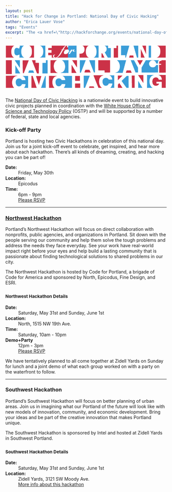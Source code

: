 ```yaml
---
layout: post
title: "Hack for Change in Portland: National Day of Civic Hacking"
author: "Erica Lauer Vose"
tags: "Events"
excerpt: "The <a href=\"http://hackforchange.org/events/national-day-of-civic-hacking-northwest-hack-a-thon/\">National Day of Civic Hacking</a> is a nationwide event to build innovative civic projects planned in coordination with the White House Office of Science and Technology Policy (OSTP) and will be supported by a number of federal, state and local agencies."
---
```


<a href="http://hackforchange.org/events/national-day-of-civic-hacking-northwest-hack-a-thon/"><img class="img-wrap" style="margin-bottom: 10px;" src="/assets/img/NationalDayofCivicHacking-Header2.jpg"></a>

The [National Day of Civic Hacking](http://hackforchange.org/events/national-day-of-civic-hacking-northwest-hack-a-thon/) is a nationwide event to build innovative civic projects planned in coordination with the [White House Office of Science and Technology Policy](http://www.whitehouse.gov/administration/eop/ostp) (OSTP) and will be supported by a number of federal, state and local agencies.

### Kick-off Party

Portland is hosting two Civic Hackathons in celebration of this national day. Join us for a joint kick-off event to celebrate, get inspired, and hear more about each hackathon. There’s all kinds of dreaming, creating, and hacking you can be part of!

<dl class="dl-horizontal">
  <dt><strong>Date:</strong></dt>
  <dd>Friday, May 30th </dd>
  <dt><strong>Location:</strong></dt>
  <dd>Epicodus</dd>
  <dt><strong>Time:</strong></dt>
  <dd>6pm - 9pm</dd>
  <dd><a href="http://www.eventbrite.com/e/kick-off-party-code-for-portland-national-day-of-civic-hacking-tickets-11593744201">Please RSVP</a></dd>
</dl>

<hr class="style-two">

### [Northwest Hackathon](http://www.meetup.com/Code-for-Portland/events/183102122/)

Portland’s Northwest Hackathon will focus on direct collaboration with nonprofits, public agencies, and organizations in Portland. Sit down with the people serving our community and help them solve the tough problems and address the needs they face everyday. See your work have real-world impact right before your eyes and help build a lasting community that is passionate about finding technological solutions to shared problems in our city.

The Northwest Hackathon is hosted by Code for Portland, a brigade of Code for America and sponsored by North, Epicodus, Fine Design, and ESRI.

<h3><small>Northwest Hackathon Details</small></h3>
<dl class="dl-horizontal">
  <dt><strong>Date:</strong></dt>
  <dd>Saturday, May 31st and Sunday, June 1st</dd>
  <dt><strong>Location:</strong></dt>
  <dd>North, 1515 NW 19th Ave.</dd>
  <dt><strong>Time:</strong></dt>
  <dd>Saturday, 10am - 10pm</dd>
  <dt><strong>Demo+Party</strong></dt>
  <dd>12pm - 3pm</dd>
  <dd><a href="http://www.meetup.com/Code-for-Portland/events/183102122/">Please RSVP</a></dd>
</dl>

<p class="side-note">
  We have tentatively planned to all come together at Zidell Yards on Sunday for lunch and a joint demo of what each group worked on with a party on the waterfront to follow.
</p>

<hr class="style-two">

### Southwest Hackathon

Portland’s Southwest Hackathon will focus on better planning of urban areas. Join us in imagining what our Portland of the future will look like with new models of innovation, community, and economic development. Bring your ideas and be part of the creative innovation that makes Portland unique.

The Southwest Hackathon is sponsored by Intel and hosted at Zidell Yards in Southwest Portland.

<h3><small>Southwest Hackathon Details</small></h3>
<dl class="dl-horizontal">
  <dt><strong>Date:</strong></dt>
  <dd>Saturday, May 31st and Sunday, June 1st</dd>
  <dt><strong>Location:</strong></dt>
  <dd>Zidell Yards, 3121 SW Moody Ave.</dd>
  <dd><a href="http://hackforpdx.org">More info about this hackathon</a></dd>
</dl>
